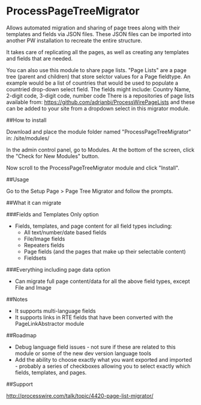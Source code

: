 ProcessPageTreeMigrator
=======================

Allows automated migration and sharing of page trees along with their templates and fields via JSON files. These JSON files can be imported into another PW installation to recreate the entire structure.

It takes care of replicating all the pages, as well as creating any templates and fields that are needed.

You can also use this module to share page lists. "Page Lists" are a page tree (parent and children) that store selctor values for a Page fieldtype. An example would be a list of countries that would be used to populate a countried drop-down select field. The fields might include: Country Name, 2-digit code, 3-digit code, number code
There is a repositories of page lists available from: https://github.com/adrianbj/ProcessWirePageLists and these can be added to your site from a dropdown select in this migrator module.


##How to install

Download and place the module folder named "ProcessPageTreeMigrator" in: /site/modules/

In the admin control panel, go to Modules. At the bottom of the screen, click the "Check for New Modules" button.

Now scroll to the ProcessPageTreeMigrator module and click "Install".


##Usage

Go to the Setup Page > Page Tree Migrator and follow the prompts.

##What it can migrate

###Fields and Templates Only option
* Fields, templates, and page content for all field types including:
    * All text/number/date based fields
    * File/Image fields
    * Repeaters fields
    * Page fields (and the pages that make up their selectable content)
    * Fieldsets

###Everything including page data option
* Can migrate full page content/data for all the above field types, except File and Image

##Notes
* It supports multi-language fields
* It supports links in RTE fields that have been converted with the PageLinkAbstractor module


##Roadmap

* Debug language field issues - not sure if these are related to this module or some of the new dev version language tools
* Add the ability to choose exactly what you want exported and imported - probably a series of checkboxes allowing you to select exactly which fields, templates, and pages.


##Support

http://processwire.com/talk/topic/4420-page-list-migrator/
